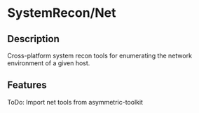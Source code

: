 SystemRecon/Net
===============

## Description
Cross-platform system recon tools for enumerating the
network environment of a given host.

## Features

ToDo: Import net tools from asymmetric-toolkit
